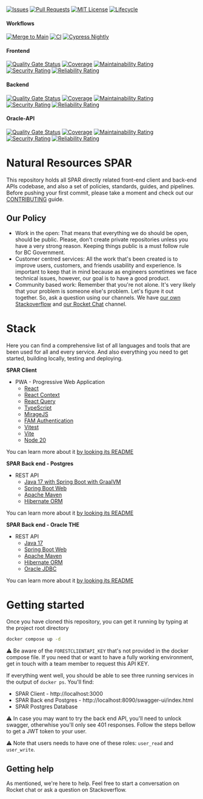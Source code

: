 [![Issues](https://img.shields.io/github/issues/bcgov/nr-spar)](/../../issues)
[![Pull Requests](https://img.shields.io/github/issues-pr/bcgov/nr-spar)](/../../pulls)
[![MIT License](https://img.shields.io/github/license/bcgov/nr-spar.svg)](/LICENSE.md)
[![Lifecycle](https://img.shields.io/badge/Lifecycle-Maturing-007EC6)](https://github.com/bcgov/repomountie/blob/master/doc/lifecycle-badges.md)

#### Workflows
[![Merge to Main](https://github.com/bcgov/nr-spar/actions/workflows/merge-main.yml/badge.svg)](https://github.com/bcgov/nr-spar/actions/workflows/merge-main.yml)
[![CI](https://github.com/bcgov/nr-spar/actions/workflows/ci.yml/badge.svg)](https://github.com/bcgov/nr-spar/actions/workflows/ci.yml)
[![Cypress Nightly](https://github.com/bcgov/nr-spar/actions/workflows/cypress-nightly.yml/badge.svg)](https://github.com/bcgov/nr-spar/actions/workflows/cypress-nightly.yml)

#### Frontend
[![Quality Gate Status](https://sonarcloud.io/api/project_badges/measure?project=nr-spar_frontend&metric=alert_status)](https://sonarcloud.io/summary/new_code?id=nr-spar_frontend)
[![Coverage](https://sonarcloud.io/api/project_badges/measure?project=nr-spar_frontend&metric=coverage)](https://sonarcloud.io/summary/new_code?id=nr-spar_frontend)
[![Maintainability Rating](https://sonarcloud.io/api/project_badges/measure?project=nr-spar_frontend&metric=sqale_rating)](https://sonarcloud.io/summary/new_code?id=nr-spar_frontend)
[![Security Rating](https://sonarcloud.io/api/project_badges/measure?project=nr-spar_frontend&metric=security_rating)](https://sonarcloud.io/summary/new_code?id=nr-spar_frontend)
[![Reliability Rating](https://sonarcloud.io/api/project_badges/measure?project=nr-spar_frontend&metric=reliability_rating)](https://sonarcloud.io/summary/new_code?id=nr-spar_frontend)

#### Backend
[![Quality Gate Status](https://sonarcloud.io/api/project_badges/measure?project=nr-spar_backend&metric=alert_status)](https://sonarcloud.io/summary/new_code?id=nr-spar_backend)
[![Coverage](https://sonarcloud.io/api/project_badges/measure?project=nr-spar_backend&metric=coverage)](https://sonarcloud.io/summary/new_code?id=nr-spar_backend)
[![Maintainability Rating](https://sonarcloud.io/api/project_badges/measure?project=nr-spar_backend&metric=sqale_rating)](https://sonarcloud.io/summary/new_code?id=nr-spar_backend)
[![Security Rating](https://sonarcloud.io/api/project_badges/measure?project=nr-spar_backend&metric=security_rating)](https://sonarcloud.io/summary/new_code?id=nr-spar_backend)
[![Reliability Rating](https://sonarcloud.io/api/project_badges/measure?project=nr-spar_backend&metric=reliability_rating)](https://sonarcloud.io/summary/new_code?id=nr-spar_backend)

#### Oracle-API
[![Quality Gate Status](https://sonarcloud.io/api/project_badges/measure?project=nr-spar_oracle-api&metric=alert_status)](https://sonarcloud.io/summary/new_code?id=nr-spar_oracle-api)
[![Coverage](https://sonarcloud.io/api/project_badges/measure?project=nr-spar_oracle-api&metric=coverage)](https://sonarcloud.io/summary/new_code?id=nr-spar_oracle-api)
[![Maintainability Rating](https://sonarcloud.io/api/project_badges/measure?project=nr-spar_oracle-api&metric=sqale_rating)](https://sonarcloud.io/summary/new_code?id=nr-spar_oracle-api)
[![Security Rating](https://sonarcloud.io/api/project_badges/measure?project=nr-spar_oracle-api&metric=security_rating)](https://sonarcloud.io/summary/new_code?id=nr-spar_oracle-api)
[![Reliability Rating](https://sonarcloud.io/api/project_badges/measure?project=nr-spar_oracle-api&metric=reliability_rating)](https://sonarcloud.io/summary/new_code?id=nr-spar_oracle-api)

# Natural Resources SPAR

This repository holds all SPAR directly related front-end client and back-end APIs codebase, and also
a set of policies, standards, guides, and pipelines. Before pushing your first commit, please
take a moment and check out our [CONTRIBUTING](CONTRIBUTING.md) guide.

## Our Policy

- Work in the open: That means that everything we do should be open, should be
public. Please, don't create private repositories unless you have a very strong
reason. Keeping things public is a must follow rule for BC Government.
- Customer centred services: All the work that's been created is to improve users,
customers, and friends usability and experience. Is important to keep that in mind 
because as engineers sometimes we face technical issues, however, our goal is
to have a good product.
- Community based work: Remember that you're not alone. It's very likely that
your problem is someone else's problem. Let's figure it out together. So, ask
a question using our channels. We have [our own Stackoverflow](https://stackoverflow.developer.gov.bc.ca/)
and [our Rocket Chat](https://chat.developer.gov.bc.ca/) channel.

# Stack

Here you can find a comprehensive list of all languages and tools that are been used
for all and every service. And also everything you need to get started, building locally,
testing and deploying. 

**SPAR Client**

- PWA - Progressive Web Application
  - [React](https://react.dev/)
  - [React Context](https://legacy.reactjs.org/docs/context.html)
  - [React Query](https://tanstack.com/query/v3/)
  - [TypeScript](https://www.typescriptlang.org/)
  - [MirageJS](https://miragejs.com/)
  - [FAM Authentication](https://github.com/bcgov/nr-forests-access-management)
  - [Vitest](https://vitest.dev/)
  - [Vite](https://vitejs.dev/)
  - [Node 20](https://nodejs.org/download/release/v20.7.0/)

You can learn more about it [by looking its README](frontend/README.md)

**SPAR Back end - Postgres**
- REST API
  - [Java 17 with Spring Boot with GraalVM](https://docs.spring.io/spring-boot/docs/current/reference/html/native-image.html)
  - [Spring Boot Web](https://spring.io/guides/gs/spring-boot/)
  - [Apache Maven](https://maven.apache.org/)
  - [Hibernate ORM](https://hibernate.org/orm/)

You can learn more about it [by looking its README](backend/README.md)

**SPAR Back end - Oracle THE**
- REST API
  - [Java 17](https://www.oracle.com/java/technologies/downloads/#java17)
  - [Spring Boot Web](https://spring.io/guides/gs/spring-boot/)
  - [Apache Maven](https://maven.apache.org/)
  - [Hibernate ORM](https://hibernate.org/orm/)
  - [Oracle JDBC](https://www.oracle.com/database/technologies/appdev/jdbc-downloads.html)

You can learn more about it [by looking its README](oracle-api/README.md)

# Getting started

Once you have cloned this repository, you can get it running by typing at the 
project root directory

```sh
docker compose up -d
```

⚠️ Be aware of the `FORESTCLIENTAPI_KEY` that's not provided in the 
docker compose file. If you need that or want to have a fully working
environment, get in touch with a team member to request this API KEY.

If everything went well, you should be able to see three running
services in the output of `docker ps`. You'll find:

- SPAR Client - http://localhost:3000 
- SPAR Back end Postgres - http://localhost:8090/swagger-ui/index.html
- SPAR Postgres Database


⚠️ In case you may want to try the back end API, you'll need to unlock 
swagger, otherwhise you'll only see 401 responses. Follow the steps bellow
to get a JWT token to your user.

⚠️ Note that users needs to have one of these roles: `user_read` and `user_write`.

## Getting help

As mentioned, we're here to help. Feel free to start a conversation
on Rocket chat or ask a question on Stackoverflow.
